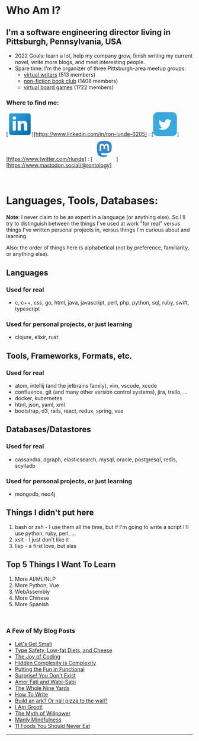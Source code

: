 <!--
**rlunde/rlunde** is a ✨ _special_ ✨ repository because its `README.md` (this file) appears on your GitHub profile.
-->

# Who Am I?

## I'm a software engineering director living in Pittsburgh, Pennsylvania, USA

- 2022 Goals: learn a lot, help my company grow, finish writing my current novel, write more blogs, and meet interesting people.
- Spare time: I'm the organizer of three Pittsburgh-area meetup groups:
  - [virtual writers](https://www.meetup.com/virtual-writers-meetup/) (513 members)
  - [non-fiction book club](https://www.meetup.com/Pittsburgh-NonFiction-Round-Table/) (1408 members)
  - [virtual board games](https://www.meetup.com/Board-Gaming-Geeks) (1722 members)

### Where to find me:

[![linkedin]( images/linkedin.png)][https://www.linkedin.com/in/ron-lunde-6205]
:
[![twitter]( images/twitter.png)][https://www.twitter.com/rlunde]
:
[![mastodon]( images/mastodon1.png)][https://www.mastodon.social/@rontology]


<br />

# Languages, Tools, Databases:

**Note**: I never claim to be an expert in a language (or anything else). So I'll try to distinguish between the things I've used at work "for real" versus things I've written personal projects in, versus things I'm curious about and learning.

Also: the order of things here is alphabetical (not by preference, familiarity, or anything else).

## Languages

### Used for real

- c, c++, css, go, html, java, javascript, perl, php, python, sql, ruby, swift, typescript

### Used for personal projects, or just learning

- clojure, elixir, rust

## Tools, Frameworks, Formats, etc.

### Used for real

- atom, intellij (and the jetbrains family), vim, vscode, xcode
- confluence, git (and many other version control systems), jira, trello, ...
- docker, kubernetes
- html, json, yaml, xml
- bootstrap, d3, rails, react, redux, spring, vue

## Databases/Datastores

### Used for real

- cassandra, dgraph, elasticsearch, mysql, oracle, postgresql, redis, scylladb

### Used for personal projects, or just learning

- mongodb, neo4j

## Things I didn't put here

1. bash or zsh - I use them all the time, but if I'm going to write a script I'll use python, ruby, perl, ...
2. xslt - I just don't like it
3. lisp - a first love, but alas

## Top 5 Things I Want To Learn

1. More AI/ML/NLP
2. More Python, Vue
3. WebAssembly
4. More Chinese
5. More Spanish

<br />

### A Few of My Blog Posts

- [Let's Get Small](https://medium.com/@rlunde/lets-get-small-df796fca1944)
- [Type Safety, Low-fat Diets, and Cheese](https://medium.com/@rlunde/type-safety-low-fat-diets-and-cheese-1bb113656d0)
- [The Joy of Coding](https://medium.com/@rlunde/the-joy-of-coding-f788cab20bbb)
- [Hidden Complexity is Complexity](https://medium.com/@rlunde/hidden-complexity-is-complexity-a88d242f2322)
- [Putting the Fun in Functional](https://medium.com/@rlunde/kick-em-in-the-monads-4151d57b613d)
- [Surprise! You Don't Exist](https://medium.com/@rlunde/surprise-you-dont-exist-52dcbc75b11f)
- [Amor Fati and Wabi-Sabi](https://medium.com/@rlunde/attitude-101-amor-fati-and-wabi-sabi-2c1208974df3)
- [The Whole Nine Yards](https://medium.com/@rlunde/the-whole-nine-yards-428d0f095b2c)
- [How To Write](https://medium.com/@rlunde/how-to-write-4f3f19d39bb9)
- [Build an ark? Or nail pizza to the wall?](https://medium.com/@rlunde/build-an-ark-or-nail-pizza-to-the-wall-ac07be90b4bd)
- [I Am Groot!](https://medium.com/@rlunde/i-am-groot-f3dad5a805bb)
- [The Myth of Willpower](https://medium.com/@rlunde/the-myth-of-willpower-56756e5f606c)
- [Manly Mindfulness](https://medium.com/@rlunde/manly-mindfulness-8c16b4ca17bf)
- [11 Foods You Should Never Eat](https://medium.com/@rlunde/11-foods-you-should-never-eat-57d469aa0cf1)

---
